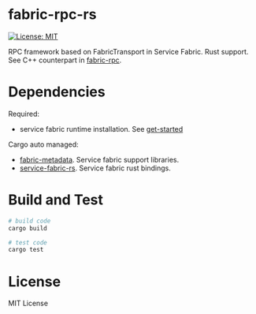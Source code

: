 # fabric-rpc-rs
[![License: MIT](https://img.shields.io/badge/License-MIT-yellow.svg)](https://raw.githubusercontent.com/youyuanwu/fabric-rpc-rs/main/LICENSE)

RPC framework based on FabricTransport in Service Fabric. Rust support.
See C++ counterpart in [fabric-rpc](https://github.com/youyuanwu/fabric-rpc).

# Dependencies
Required:
* service fabric runtime installation. See [get-started](https://learn.microsoft.com/en-us/azure/service-fabric/service-fabric-get-started)

Cargo auto managed:
* [fabric-metadata](https://github.com/youyuanwu/fabric-metadata). Service fabric support libraries.
* [service-fabric-rs](https://github.com/youyuanwu/service-fabric-rs). Service fabric rust bindings.

# Build and Test
```ps1
# build code
cargo build

# test code
cargo test
```

# License
MIT License